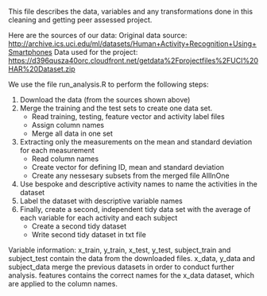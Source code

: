 This file describes  the data, variables and any transformations done in this cleaning and getting peer assessed project.

Here are the sources of our data:
Original data source:
http://archive.ics.uci.edu/ml/datasets/Human+Activity+Recognition+Using+Smartphones
Data used for the project:
https://d396qusza40orc.cloudfront.net/getdata%2Fprojectfiles%2FUCI%20HAR%20Dataset.zip

We use the file run_analysis.R to perform the following steps:
1) Download the data (from the sources shown above)
2) Merge the training and the test sets to create one data set.
    - Read training, testing, feature vector and activity label files
    - Assign column names
    - Merge all data in one set
3) Extracting only the measurements on the mean and standard deviation for each measurement
    - Read column names
    - Create vector for defining ID, mean and standard deviation
    - Create any nessesary subsets from the merged file AllInOne
4) Use bespoke and descriptive activity names to name the activities in the dataset
5) Label the dataset with descriptive variable names
6) Finally, create a second, independent tidy data set with the average of each variable for each activity and each subject
    - Create a second tidy dataset
    - Write second tidy dataset in txt file


Variable information:
    x_train, y_train, x_test, y_test, subject_train and subject_test contain the data from the downloaded files.
    x_data, y_data and subject_data merge the previous datasets in order to conduct further analysis.
    features contains the correct names for the x_data dataset, which are applied to the column names.
